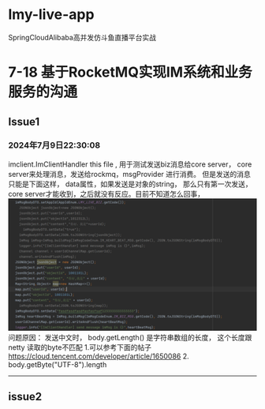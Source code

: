 # lmy-live-app
SpringCloudAlibaba高并发仿斗鱼直播平台实战


# 7-18 基于RocketMQ实现IM系统和业务服务的沟通
## Issue1 
### 2024年7月9日22:30:08
imclient.ImClientHandler
this file ,  用于测试发送biz消息给core server， core server来处理消息，发送给rockmq，msgProvider 进行消费。
但是发送的消息只能是下面这样， data属性，如果发送是对象的string， 那么只有第一次发送，core server才能收到，之后就没有反应。目前不知道怎么回事，
![img.png](img.png)
问题原因：
发送中文时， body.getLength() 是字符串数组的长度， 这个长度跟netty 读取的byte不匹配
1.可以参考下面的帖子
https://cloud.tencent.com/developer/article/1650086
2. body.getByte("UTF-8").length
*** 
## issue2